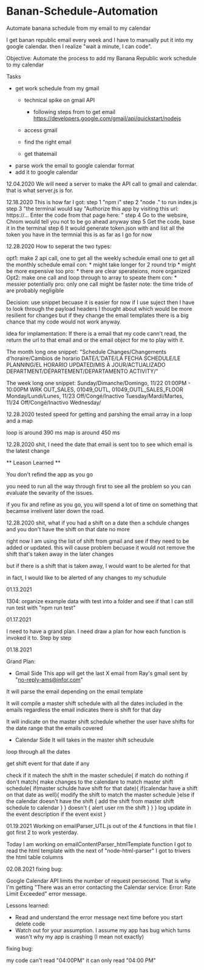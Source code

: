 # Banan-Schedule-Automation
Automate banana schedule from my email to my calendar

I get banan republic email every week and I have to manually put it into my google calendar. then I realize "wait a minute, I can code". 

Objective:
Automate the process to add my Banana Republic work schedule to my calendar

Tasks
* get work schedule from my gmail
  * technical spike on gmail API
    * following steps from to get email
      https://developers.google.com/gmail/api/quickstart/nodejs
    
  * access gmail
  * find the right email
  * get thatemail
* parse work the email to google calendar format
* add it to google calendar

12.04.2020
We will need a server to make the API call to gmail and calendar. that is what server.js is for.

12.18.2020
This is how far I got: 
step 1 "npm i"
step 2 "node ." to run index.js
step 3 "the terminal would say "Authorize this app by visiting this url: https://... Enter the code from that page here: "
step 4 Go to the websire, Chrom would tell you not to be go ahead anyway
step 5 Get the code, base it in the terminal
step 6 It would generate token.json with and list all the token you have in the termnial
this is as far as I go for now

12.28.2020
How to seperat the two types:

opt1: make 2 api call, one to get all the weekly schedule email
                       one to get all the monthly schedule email
      con: * might take longer for 2 round trip
           * might be more expensive too
      pro: * there are clear sperateions, more organized
Opt2: make one call and loop through to array to speate them 
      con: * messier potentially
      pro: only one call might be faster
  note: the time tride of are probably negligible

Decision:
  use snippet becuase it is easier for now
  if I use suject then I have to look through the payload headers
  I thought about which would be more resilient for changes but if they change the email templates there is a big chance that my code would not work anyway.

Idea for implamentation:
  If there is a email that my code cann't read, the return the url to that email and or the email object for me to play with it.

The month long one snippet:
"Schedule Changes/Changements d&#39;horaire/Cambios de horario DATE/L&#39;DATE/LA FECHA SCHEDULE/LE PLANNING/EL HORARIO UPDATED/MIS À JOUR/ACTUALIZADO DEPARTMENT/DÉPARTEMENT/DEPARTAMENTO ACTIVITY/"

The week long one snippet:
Sunday/Dimanche/Domingo, 11/22 01:00PM - 10:00PM WRK OUT_SALES, 01049_OUTL, 01049_OUTL_SALES_FLOOR Monday/Lundi/Lunes, 11/23 Off/Congé/Inactivo Tuesday/Mardi/Martes, 11/24 Off/Congé/Inactivo Wednesday/

12.28.2020
tested speed for getting and parshing the email array in a loop and a map

loop is around 390 ms
map is around 450 ms

12.28.2020
shit, I need the date that email is sent too to see which email is the latest change

** Leason Learned **

You don't refind the app as you go

you need to run all the way through first to see all the problem so you can evaluate the sevarity of the issues. 

if you fix and refine as you go, you will spend a lot of time on something that becamse irrelivent later down the road.

12.28.2020
shit, what if you had a shift on a date then a schdule changes and you don't have the shift on that date no more

right now I am using the list of shift from gmail and see if they need to be added or updated. this will cause problem becuase it would not remove the shift that's taken away in the later changes

but if there is a shift that is taken away, I would want to be alerted for that

in fact, I would like to be alerted of any changes to my schudule

01.13.2021

1304: organize example data with test into a folder and see if that I can still run test with "npm run test"

01.17.2021

I need to have a grand plan. I need draw a plan for how each function is invoked it to. Step by step 

01.18.2021

Grand Plan: 

* Gmail Side 
This app will get the last X email from Ray's gmail sent by "no-reply-ams@infor.com"

It will parse the email depending on the email template

It will compile a master shift schedule with all the dates included in the emails regardless the email indicates there is shift for that day

It will indicate on the master shift schedule whether the user have shifts for the date range that the emails covered

* Calendar Side
It will takes in the master shift scheudule 

loop through all the dates

  get shift event for that date if any

  check if it matech the shift in the master schedule{
    if match
      do nothing
    if don't match{
      make changes to the calendare to match master shift schedule{
        if(master schulde have shift for that date){
          if(calendar have a shift on that date as well){
            modify the shift to match the master schedule
          }else if the calendar doesn't have the shift {
            add the shift from master shift schedule to calendar
          }
        } doesn't {
          alert user
          rm the shift
        }
      }
    }
    log update in the event description if the event exist
  }

  01.19.2021
  Working on emailParser_UTL.js 
  out of the 4 functions in that file I got first 2 to work yesterday. 
  
  Today I am working on emailContentParser_htmlTemplate function
    I got to read the html template with the next of "node-html-parser"
    I got to trivers the html table columns

  02.08.2021
  fixing bug:

  Google Calendar API limits the number of request persecond. That is why I'm getting "There was an error contacting the Calendar service: Error: Rate Limit Exceeded" error message.

  Lessons learned:
  * Read and understand the error message next time before you start delete code
  * Watch out for your assumption. I assume my app has bug which turns wasn't why my app is crashing (I mean not exactly)

  fixing bug:

  my code can't read "04:00PM" it can only read "04:00 PM"







